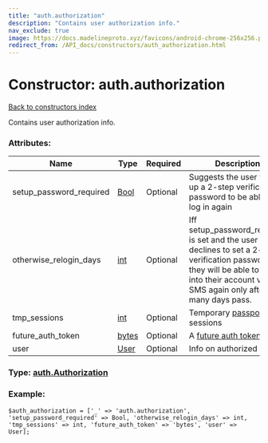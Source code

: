```yaml
---
title: "auth.authorization"
description: "Contains user authorization info."
nav_exclude: true
image: https://docs.madelineproto.xyz/favicons/android-chrome-256x256.png
redirect_from: /API_docs/constructors/auth_authorization.html
---
```

# Constructor: auth.authorization  
[Back to constructors index](/API_docs/constructors/index.html)



Contains user authorization info.

### Attributes:

| Name     |    Type       | Required | Description |
|----------|---------------|----------|-------------|
|setup\_password\_required|[Bool](/API_docs/types/Bool.html) | Optional|Suggests the user to set up a 2-step verification password to be able to log in again|
|otherwise\_relogin\_days|[int](/API_docs/types/int.html) | Optional|Iff setup\_password\_required is set and the user declines to set a 2-step verification password, they will be able to log into their account via SMS again only after this many days pass.|
|tmp\_sessions|[int](/API_docs/types/int.html) | Optional|Temporary [passport](https://core.telegram.org/passport) sessions|
|future\_auth\_token|[bytes](/API_docs/types/bytes.html) | Optional|A [future auth token](https://core.telegram.org/api/auth#future-auth-tokens)|
|user|[User](/API_docs/types/User.html) | Optional|Info on authorized user|



### Type: [auth.Authorization](/API_docs/types/auth.Authorization.html)


### Example:

```
$auth_authorization = ['_' => 'auth.authorization', 'setup_password_required' => Bool, 'otherwise_relogin_days' => int, 'tmp_sessions' => int, 'future_auth_token' => 'bytes', 'user' => User];
```  
